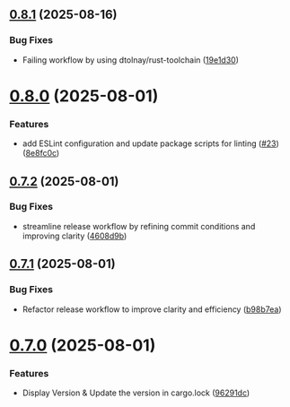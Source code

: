 ## [0.8.1](https://github.com/hackthefutureofeducation/ketabak/compare/v0.8.0...v0.8.1) (2025-08-16)


### Bug Fixes

* Failing workflow by using dtolnay/rust-toolchain ([19e1d30](https://github.com/hackthefutureofeducation/ketabak/commit/19e1d308906e9d0165c363fc50e192fe620cd6e6))



# [0.8.0](https://github.com/hackthefutureofeducation/ketabak/compare/v0.7.2...v0.8.0) (2025-08-01)


### Features

* add ESLint configuration and update package scripts for linting ([#23](https://github.com/hackthefutureofeducation/ketabak/issues/23)) ([8e8fc0c](https://github.com/hackthefutureofeducation/ketabak/commit/8e8fc0c56833e12a149fcd13882f519189c2cb4b))



## [0.7.2](https://github.com/hackthefutureofeducation/ketabak/compare/v0.7.1...v0.7.2) (2025-08-01)


### Bug Fixes

* streamline release workflow by refining commit conditions and improving clarity ([4608d9b](https://github.com/hackthefutureofeducation/ketabak/commit/4608d9b2eb2578c40b9069a5bc714083b1415370))



## [0.7.1](https://github.com/hackthefutureofeducation/ketabak/compare/v0.7.0...v0.7.1) (2025-08-01)


### Bug Fixes

* Refactor release workflow to improve clarity and efficiency ([b98b7ea](https://github.com/hackthefutureofeducation/ketabak/commit/b98b7ea3a26d154e37a0e7a0f4871c64dca288fb))



# [0.7.0](https://github.com/hackthefutureofeducation/ketabak/compare/v0.6.5...v0.7.0) (2025-08-01)


### Features

* Display Version & Update the version in cargo.lock ([96291dc](https://github.com/hackthefutureofeducation/ketabak/commit/96291dc245a1e17727eba10af28286c7431d0cb2))



